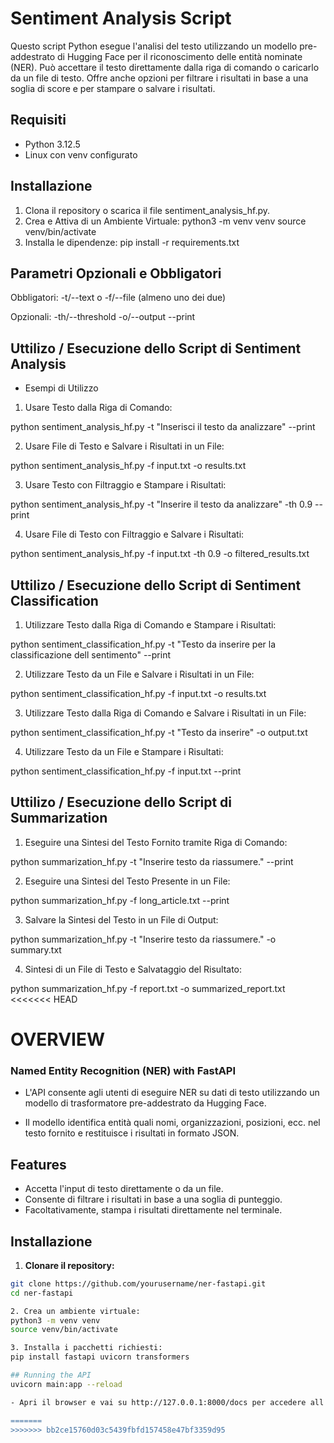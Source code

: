 # Sentiment Analysis Script

Questo script Python esegue l'analisi del testo utilizzando un modello pre-addestrato di Hugging Face per il riconoscimento delle entità nominate (NER). Può accettare il testo direttamente dalla riga di comando o caricarlo da un file di testo. Offre anche opzioni per filtrare i risultati in base a una soglia di score e per stampare o salvare i risultati.

## Requisiti

- Python 3.12.5
- Linux con venv configurato

## Installazione

1. Clona il repository o scarica il file sentiment_analysis_hf.py.
2. Crea e Attiva di un Ambiente Virtuale:
   python3 -m venv venv
   source venv/bin/activate
3. Installa le dipendenze: pip install -r requirements.txt


## Parametri Opzionali e Obbligatori

Obbligatori:
-t/--text o -f/--file (almeno uno dei due)

Opzionali:
-th/--threshold
-o/--output
--print


## Uttilizo / Esecuzione dello Script di Sentiment Analysis

- Esempi di Utilizzo

1. Usare Testo dalla Riga di Comando:

python sentiment_analysis_hf.py -t "Inserisci il testo da analizzare" --print

2. Usare File di Testo e Salvare i Risultati in un File:

python sentiment_analysis_hf.py -f input.txt -o results.txt

3. Usare Testo con Filtraggio e Stampare i Risultati:

python sentiment_analysis_hf.py -t "Inserire il testo da analizzare" -th 0.9 --print

4. Usare File di Testo con Filtraggio e Salvare i Risultati:

python sentiment_analysis_hf.py -f input.txt -th 0.9 -o filtered_results.txt


## Uttilizo / Esecuzione dello Script di Sentiment Classification

1. Utilizzare Testo dalla Riga di Comando e Stampare i Risultati:

python sentiment_classification_hf.py -t "Testo da inserire per la classificazione dell sentimento" --print

2. Utilizzare Testo da un File e Salvare i Risultati in un File:

python sentiment_classification_hf.py -f input.txt -o results.txt

3. Utilizzare Testo dalla Riga di Comando e Salvare i Risultati in un File:

python sentiment_classification_hf.py -t "Testo da inserire" -o output.txt

4. Utilizzare Testo da un File e Stampare i Risultati:

python sentiment_classification_hf.py -f input.txt --print


## Uttilizo / Esecuzione dello Script di Summarization

1. Eseguire una Sintesi del Testo Fornito tramite Riga di Comando:

python summarization_hf.py -t "Inserire testo da riassumere." --print

2. Eseguire una Sintesi del Testo Presente in un File:

python summarization_hf.py -f long_article.txt --print

3. Salvare la Sintesi del Testo in un File di Output:

python summarization_hf.py -t "Inserire testo da riassumere." -o summary.txt

4. Sintesi di un File di Testo e Salvataggio del Risultato:

python summarization_hf.py -f report.txt -o summarized_report.txt
<<<<<<< HEAD

# OVERVIEW
### Named Entity Recognition (NER) with FastAPI
- L'API consente agli utenti di eseguire NER su dati di testo utilizzando un modello di trasformatore pre-addestrato da Hugging Face.

- Il modello identifica entità quali nomi, organizzazioni, posizioni, ecc. nel testo fornito e restituisce i risultati in formato JSON.

## Features

- Accetta l'input di testo direttamente o da un file.
- Consente di filtrare i risultati in base a una soglia di punteggio.
- Facoltativamente, stampa i risultati direttamente nel terminale.


## Installazione

1.  **Clonare il repository:**
   ```bash
   git clone https://github.com/yourusername/ner-fastapi.git
   cd ner-fastapi

2. Crea un ambiente virtuale:
python3 -m venv venv
source venv/bin/activate

3. Installa i pacchetti richiesti:
pip install fastapi uvicorn transformers

## Running the API
uvicorn main:app --reload

- Apri il browser e vai su http://127.0.0.1:8000/docs per accedere all'interfaccia utente di Swagger, dove puoi testare gli endpoint API.

=======
>>>>>>> bb2ce15760d03c5439fbfd157458e47bf3359d95
